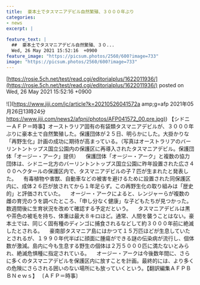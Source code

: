 ```yaml
---
title:  豪本土でタスマニアデビル自然繁殖、３０００年ぶり  
categories:
- news
excerpt: |
  
feature_text: |
  ##  豪本土でタスマニアデビル自然繁殖、３０...
  Wed, 26 May 2021 15:52:16  +0900
feature_image: "https://picsum.photos/2560/600?image=733"
image: "https://picsum.photos/2560/600?image=733"
---
```


[https://rosie.5ch.net/test/read.cgi/editorialplus/1622011936/](https://rosie.5ch.net/test/read.cgi/editorialplus/1622011936/)
posted on Wed, 26 May 2021 15:52:16  +0900

<!--more-->

![](https://www.jiji.com/jc/article?k=20210526041572a amp;g=afp 2021年05月26日13時24分 [https://www.jiji.com/news2/afpnj/photos/AFP041572_00.pre.jpg)](https://www.jiji.com/news2/afpnj/photos/AFP041572_00.pre.jpg)) 【シドニーＡＦＰ＝時事】オーストラリア固有の有袋類タスマニアデビルが、３０００年ぶりに豪本土で自然繁殖した。保護団体が２５日、明らかにした。大掛かりな「再野生化」計画の成功に期待が高まっている。（写真はオーストラリアのバーリントントップス国立公園内の保護区に再導入されたタスマニアデビル。保護団体「オージー・アーク」提供） 　保護団体「オージー・アーク」と複数の協力団体は、シドニー北方のバーリントントップス国立公園に昨年設置された広さ４００ヘクタールの保護区内で、タスマニアデビルの子７匹が生まれたと発表した。 　有毒植物や害獣、自動車などの被害を避けるために設置された同保護区内に、成体２６匹が放されてから１年足らず。この再野生化の取り組みは「歴史的」と評価されていた。 　オージー・アークによると、レンジャーらが複数の雌の育児のうを調べたところ、「申し分なく健康」な子どもたちが見つかった。数週間後に生育状況を改めて確認する予定だという。 　タスマニアデビルは黒や茶色の被毛を持ち、体重は最大８キロほど。通常、人間を襲うことはない。豪本土では、同じく固有種のディンゴに捕食されるなどして約３０００年前に絶滅したとされる。 　豪南部タスマニア島にはかつて１５万匹ほどが生息していたとされるが、１９９０年代半ばに顔面に腫瘍ができる謎の伝染病が流行し、個体数が激減。島内に今も生息する野生の個体は２万５０００匹に満たないとみられ、絶滅危惧種に指定されている。 　オージー・アークは今後数年間に、さらに多くのタスマニアデビルを保護区内に放すことを計画。最終的には、より多くの危険にさらされる囲いのない場所にも放っていくという。【翻訳編集ＡＦＰＢＢＮｅｗｓ】 〔ＡＦＰ＝時事〕
